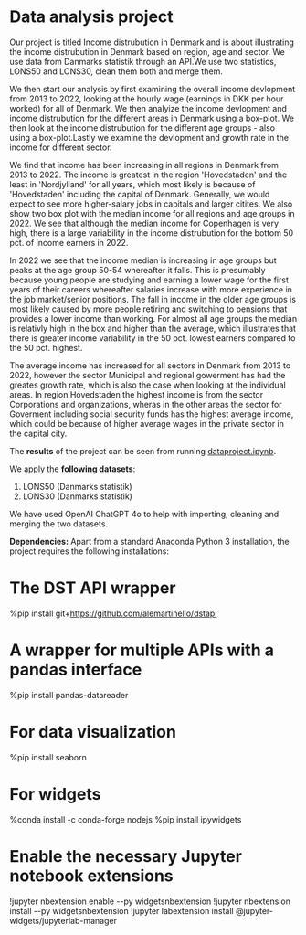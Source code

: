 # Data analysis project

Our project is titled Income distrubution in Denmark and is about illustrating the income distrubution in Denmark based on region, age and sector. We use data from Danmarks statistik through an API.We use two statistics, LONS50 and LONS30, clean them both and merge them. 

We then start our analysis by first examining the overall income devlopment from 2013 to 2022, looking at the hourly wage (earnings in DKK per hour worked) for all of Denmark. We then analyize the income devlopment and income distrubution for the different areas in Denmark using a box-plot. We then look at the income distrubution for the different age groups - also using a box-plot.Lastly we examine the devlopment and growth rate in the income for different sector.

We find that income has been increasing in all regions in Denmark from 2013 to 2022. The income is greatest in the region 'Hovedstaden' and the least in 'Nordjylland' for all years, which most likely is because of 'Hovedstaden' including the capital of Denmark. Generally, we would expect to see more higher-salary jobs in capitals and larger citites. We also show two box plot with the median income for all regions and age groups in 2022. We see that although the median income for Copenhagen is very high, there is a large variability in the income distrubution for the bottom 50 pct. of income earners in 2022. 

In 2022 we see that the income median is increasing in age groups but peaks at the age group 50-54 whereafter it falls. This is presumably because young people are studying and earning a lower wage for the first years of their careers whereafter salaries increase with more experience in the job market/senior positions. The fall in income in the older age groups is most likely caused by more people retiring and switching to pensions that provides a lower income than working. For almost all age groups the median is relativly high in the box and higher than the average, which illustrates that there is greater income variability in the 50 pct. lowest earners compared to the 50 pct. highest.

The average income has increased for all sectors in Denmark from 2013 to 2022, however the sector Municipal and regional gowerment has had the greates growth rate, which is also the case when looking at the individual areas. In region Hovedstaden the highest income is from the sector Corporations and organizations, wheras in the other areas the sector for Goverment including social security funds has the highest average income, which could be because of higher average wages in the private sector in the capital city.

The **results** of the project can be seen from running [dataproject.ipynb](dataproject.ipynb).


We apply the **following datasets**:

1. LONS50 (Danmarks statistik) 
1. LONS30 (Danmarks statistik)

We have used OpenAI ChatGPT 4o to help with importing, cleaning and merging the two datasets.

**Dependencies:** Apart from a standard Anaconda Python 3 installation, the project requires the following installations:

# The DST API wrapper
%pip install git+https://github.com/alemartinello/dstapi

# A wrapper for multiple APIs with a pandas interface
%pip install pandas-datareader

# For data visualization
%pip install seaborn

# For widgets
%conda install -c conda-forge nodejs
%pip install ipywidgets

# Enable the necessary Jupyter notebook extensions
!jupyter nbextension enable --py widgetsnbextension
!jupyter nbextension install --py widgetsnbextension
!jupyter labextension install @jupyter-widgets/jupyterlab-manager
